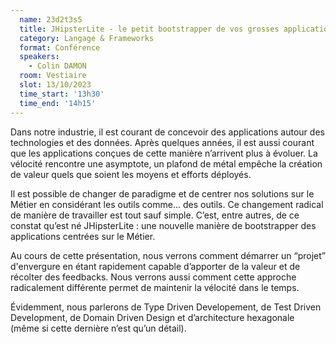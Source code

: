 ```yaml
---
  name: 23d2t3s5
  title: JHipsterLite - le petit bootstrapper de vos grosses applications
  category: Langage & Frameworks
  format: Conférence
  speakers: 
    - Colin DAMON
  room: Vestiaire
  slot: 13/10/2023
  time_start: '13h30'
  time_end: '14h15'
---
```

Dans notre industrie, il est courant de concevoir des applications autour des technologies et des données. Après quelques années, il est aussi courant que les applications conçues de cette manière n’arrivent plus à évoluer. La vélocité rencontre une asymptote, un plafond de métal empêche la création de valeur quels que soient les moyens et efforts déployés.

Il est possible de changer de paradigme et de centrer nos solutions sur le Métier en considérant les outils comme… des outils. Ce changement radical de manière de travailler est tout sauf simple. C’est, entre autres, de ce constat qu’est né JHipsterLite : une nouvelle manière de bootstrapper des applications centrées sur le Métier.

Au cours de cette présentation, nous verrons comment démarrer un “projet” d'envergure en étant rapidement capable d’apporter de la valeur et de récolter des feedbacks. Nous verrons aussi comment cette approche radicalement différente permet de maintenir la vélocité dans le temps.

Évidemment, nous parlerons de Type Driven Developement, de Test Driven Development, de Domain Driven Design et d’architecture hexagonale (même si cette dernière n’est qu’un détail).
